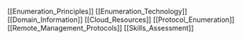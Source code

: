 [[Enumeration_Principles]]
[[Enumeration_Technology]]
[[Domain_Information]]
[[Cloud_Resources]]
[[Protocol_Enumeration]]
[[Remote_Management_Protocols]]
[[Skills_Assessment]]